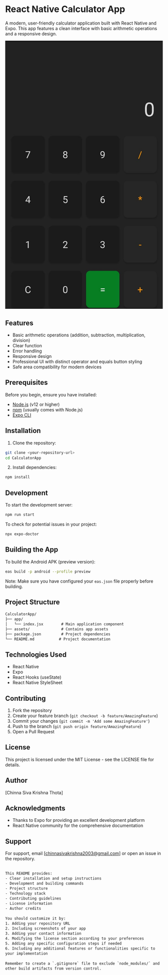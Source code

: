 
# React Native Calculator App

A modern, user-friendly calculator application built with React Native and Expo. This app features a clean interface with basic arithmetic operations and a responsive design.

![Calculator App Screenshot](calculator.jpeg)


## Features

- Basic arithmetic operations (addition, subtraction, multiplication, division)
- Clear function
- Error handling
- Responsive design
- Professional UI with distinct operator and equals button styling
- Safe area compatibility for modern devices

## Prerequisites

Before you begin, ensure you have installed:
- [Node.js](https://nodejs.org/) (v12 or higher)
- [npm](https://www.npmjs.com/) (usually comes with Node.js)
- [Expo CLI](https://docs.expo.dev/get-started/installation/)

## Installation

1. Clone the repository:
```bash 
git clone <your-repository-url>
cd CalculatorApp
```

2. Install dependencies:
```bash
npm install
```

## Development

To start the development server:
```bash
npm run start
```

To check for potential issues in your project:
```bash
npx expo-doctor
```

## Building the App

To build the Android APK (preview version):
```bash
eas build -p android --profile preview
```

Note: Make sure you have configured your `eas.json` file properly before building.

## Project Structure

```
CalculatorApp/
├── app/
│   └── index.jsx        # Main application component
├── assets/              # Contains app assets
├── package.json         # Project dependencies
└── README.md           # Project documentation
```

## Technologies Used

- React Native
- Expo
- React Hooks (useState)
- React Native StyleSheet

## Contributing

1. Fork the repository
2. Create your feature branch (`git checkout -b feature/AmazingFeature`)
3. Commit your changes (`git commit -m 'Add some AmazingFeature'`)
4. Push to the branch (`git push origin feature/AmazingFeature`)
5. Open a Pull Request

## License

This project is licensed under the MIT License - see the LICENSE file for details.

## Author

[Chinna Siva Krishna Thota]

## Acknowledgments

- Thanks to Expo for providing an excellent development platform
- React Native community for the comprehensive documentation

## Support

For support, email [chinnasivakrishna2003@gmail.com] or open an issue in the repository.
```

This README provides:
- Clear installation and setup instructions
- Development and building commands
- Project structure
- Technology stack
- Contributing guidelines
- License information
- Author credits

You should customize it by:
1. Adding your repository URL
2. Including screenshots of your app
3. Adding your contact information
4. Modifying the license section according to your preferences
5. Adding any specific configuration steps if needed
6. Including any additional features or functionalities specific to your implementation

Remember to create a `.gitignore` file to exclude `node_modules/` and other build artifacts from version control.
